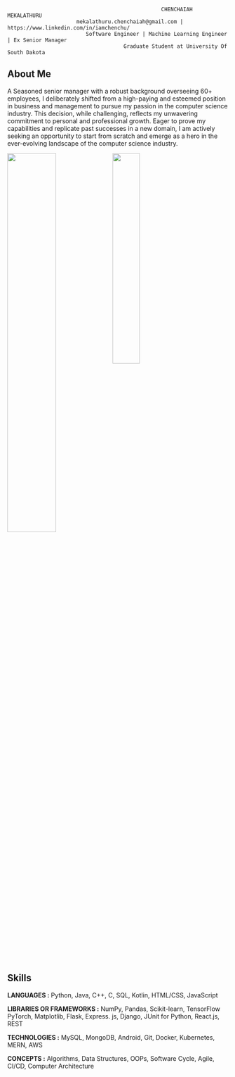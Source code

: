                                                      CHENCHAIAH MEKALATHURU
                          mekalathuru.chenchaiah@gmail.com | https://www.linkedin.com/in/iamchenchu/
                             Software Engineer | Machine Learning Engineer | Ex Senior Manager
                                         Graduate Student at University Of South Dakota

## About Me
A Seasoned senior manager with a robust background overseeing 60+ employees, I deliberately shifted from a high-paying and esteemed position in business and management
to pursue my passion in the computer science industry. This decision, while challenging, reflects my unwavering commitment to personal and
professional growth. Eager to prove my capabilities and replicate past successes in a new domain, I am actively seeking an opportunity to start from scratch and emerge as a hero in the ever-evolving landscape of the computer science industry.

<img align="left" width="47%" src="https://github-readme-stats.vercel.app/api?username=iamchenchu&show_icons=true&theme=radical" />
<img align="left" width="35%" src="https://github-readme-stats.vercel.app/api/top-langs/?username=iamchenchu&layout=compact" />

<br clear="left" />

## Skills
**LANGUAGES :** Python, Java, C++, C, SQL, Kotlin, HTML/CSS, JavaScript

**LIBRARIES OR FRAMEWORKS :** NumPy, Pandas, Scikit-learn, TensorFlow PyTorch, Matplotlib, Flask, Express. js, Django, JUnit for Python, React.js, REST

**TECHNOLOGIES :** MySQL, MongoDB, Android, Git, Docker, Kubernetes, MERN, AWS

**CONCEPTS :** Algorithms, Data Structures, OOPs, Software Cycle, Agile, CI/CD, Computer Architecture


